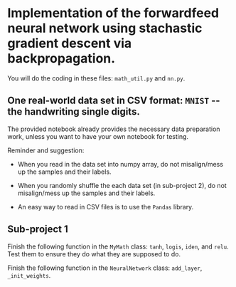 # Implementation of the forwardfeed neural network using stachastic gradient descent via backpropagation.

You will do the coding in these files: `math_util.py` and `nn.py`. 


## One real-world data set in CSV format: `MNIST` -- the handwriting single digits. 

The provided notebook already provides the necessary data preparation work, unless you want to have your own notebook for testing.

Reminder and suggestion: 

- When you read in the data set into numpy array, do not misalign/mess up the samples and their labels. 

- When you randomly shuffle the each data set (in sub-project 2), do not misalign/mess up the samples and their labels.

- An easy way to read in CSV files is to use the `Pandas` library. 



## Sub-project 1

Finish the following function in the `MyMath` class: `tanh`, `logis`, `iden`, and `relu`. Test them to ensure they do what they are supposed to do.

Finish the following function in the `NeuralNetwork` class: `add_layer`, `_init_weights`.



